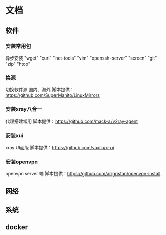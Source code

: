 # 文档

## 软件

### 安装常用包 
异步安装
"wget" "curl" "net-tools" "vim" "openssh-server" "screen" "git" "zip" "htop"

### 换源
切换软件源 国内、海外 脚本提供： https://github.com/SuperManito/LinuxMirrors

### 安装xray八合一
代理搭建常用 脚本提供：https://github.com/mack-a/v2ray-agent

### 安装xui
xray UI面版 脚本提供：https://github.com/vaxilu/x-ui

### 安装openvpn

openvpn server 端 脚本提供：https://github.com/angristan/openvpn-install

## 网络


## 系统

## docker






